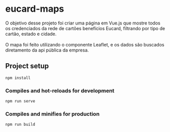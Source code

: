 # eucard-maps

O objetivo desse projeto foi criar uma página em Vue.js que mostre todos os credenciados da rede de cartões benefícios Eucard, filtrando por tipo de cartão, estado e cidade. <br><br>
O mapa foi feito utilizando o componente Leaflet, e os dados são buscados diretamento da api pública da empresa.

## Project setup
```
npm install
```

### Compiles and hot-reloads for development
```
npm run serve
```

### Compiles and minifies for production
```
npm run build
